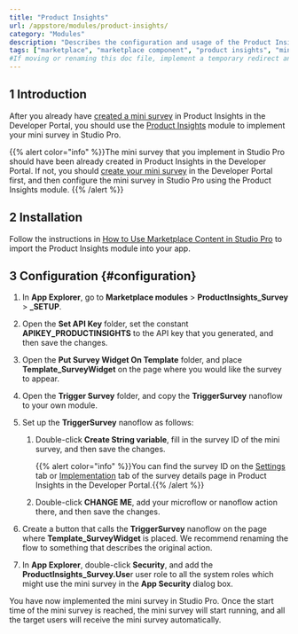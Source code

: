 ```yaml
---
title: "Product Insights"
url: /appstore/modules/product-insights/
category: "Modules"
description: "Describes the configuration and usage of the Product Insights module, which is available in the Mendix Marketplace."
tags: ["marketplace", "marketplace component", "product insights", "mini survey"]
#If moving or renaming this doc file, implement a temporary redirect and let the respective team know they should update the URL in the product. See Mapping to Products for more details. 
---
```


## 1 Introduction

After you already have [created a mini survey](/developerportal/collaborate/product-insights/) in Product Insights in the Developer Portal, you should use the [Product Insights](#needs-url) module to implement your mini survey in Studio Pro.

{{% alert color="info" %}}The mini survey that you implement in Studio Pro should have been already created in Product Insights in the Developer Portal. If not, you should [create your mini survey](/developerportal/collaborate/product-insights/#create) in the Developer Portal first, and then configure the mini survey in Studio Pro using the Product Insights module. {{% /alert %}}

## 2 Installation

Follow the instructions in [How to Use Marketplace Content in Studio Pro](https://docs.mendix.com/appstore/general/app-store-content/) to import the Product Insights module into your app.

## 3 Configuration {#configuration}

1. In **App Explorer**, go to **Marketplace modules** > **ProductInsights_Survey** > **_SETUP**.

2. Open the **Set API Key** folder, set the constant **APIKEY_PRODUCTINSIGHTS** to the API key that you generated, and then save the changes.

3. Open the **Put Survey Widget On Template** folder, and place **Template_SurveyWidget** on the page where you would like the survey to appear.

4. Open the **Trigger Survey** folder, and copy the **TriggerSurvey** nanoflow to your own module.

5. Set up the **TriggerSurvey** nanoflow as follows:

   1. Double-click **Create String variable**, fill in the survey ID of the mini survey, and then save the changes.

      {{% alert color="info" %}}You can find the survey ID on the [Settings](/developerportal/collaborate/product-insights/#survey-details-settings) tab or [Implementation](/developerportal/collaborate/product-insights/#survey-details-implementation) tab of the survey details page in Product Insights in the Developer Portal.{{% /alert %}}

   2. Double-click **CHANGE ME**, add your microflow or nanoflow action there, and then save the changes.

6. Create a button that calls the **TriggerSurvey** nanoflow on the page where **Template_SurveyWidget** is placed. We recommend renaming the flow to something that describes the original action.

7. In **App Explorer**, double-click **Security**, and add the **ProductInsights_Survey.Use**r user role to all the system roles which might use the mini survey in the **App Security** dialog box.

You have now implemented the mini survey in Studio Pro. Once the start time of the mini survey is reached, the mini survey will start running, and all the target users will receive the mini survey automatically.